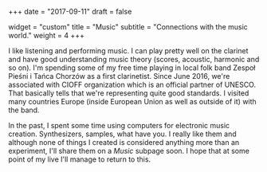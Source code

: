 +++
date = "2017-09-11"
draft = false

widget = "custom"
title = "Music"
subtitle = "Connections with the music world."
weight = 4
+++

I like listening and performing music. I can play pretty well on the clarinet
and have good understanding music theory (scores, acoustic, harmonic and so on).
I'm spending some of my free time playing in local folk band Zespoł Pieśni i Tańca Chorzów as a first
clarinetist. Since June 2016, we're associated with CIOFF organization which is an official
partner of UNESCO. That basically tells that we're representing quite good standards. 
I visited many countries Europe (inside European Union as well as outside of it) with the band.

In the past, I spent some time using computers for electronic music creation.
Synthesizers, samples, what have you. I really like them and although none of
things I created is considered anything more than an experiment, I'll share them on a *Music* subpage soon.
I hope that at some point of my live I'll manage to return to this.
